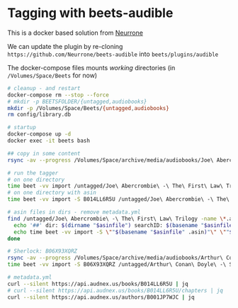# Tagging with beets-audible

This is a docker based solution from [Neurrone](https://github.com/Neurrone/beets-audible)

We can update the plugin by re-cloning `https://github.com/Neurrone/beets-audible`
into `beets/plugins/audible`

The docker-compose files mounts _working_ directories (in `/Volumes/Space/Beets` for now)

```bash
# cleanup - and restart
docker-compose rm --stop --force
# mkdir -p BEETSFOLDER/{untagged,audiobooks}
mkdir -p /Volumes/Space/Beets/{untagged,audiobooks}
rm config/library.db

# startup
docker-compose up -d
docker exec -it beets bash

## copy in some content
rsync -av --progress /Volumes/Space/archive/media/audiobooks/Joe\ Abercrombie\ -\ The\ First\ Law\ Trilogy /Volumes/Space/Beets/clean/

# run the tagger
# on one directory
time beet -vv import /untagged/Joe\ Abercrombie\ -\ The\ First\ Law\ Trilogy/Joe\ Abercrombie\ -\ The\ First\ Law\ 01\ The\ Blade\ Itself/
# on one directory with asin
time beet -vv import -S B014LL6R5U /untagged/Joe\ Abercrombie\ -\ The\ First\ Law\ Trilogy/Joe\ Abercrombie\ -\ The\ First\ Law\ 01\ The\ Blade\ Itself/

# asin files in dirs - remove metadata.yml
find /untagged/Joe\ Abercrombie\ -\ The\ First\ Law\ Trilogy -name \*.asin -print0 | while read -d $'\0' asinfile; do
  echo '##' dir: $(dirname "$asinfile") searchID: $(basename "$asinfile" .asin)
  echo time beet -vv import -S \""$(basename "$asinfile" .asin)"\" \""$(dirname "$asinfile")"\"
done

# Sherlock: B06X93XQRZ
rsync -av --progress /Volumes/Space/archive/media/audiobooks/Arthur\ Conan\ Doyle\ -\ Sherlock\ Holmes\ The\ Definitive\ Audio\ Collection data/untagged/
time beet -vv import -S B06X93XQRZ /untagged/Arthur\ Conan\ Doyle\ -\ Sherlock\ Holmes\ The\ Definitive\ Audio\ Collection/

# metadata.yml
curl --silent https://api.audnex.us/books/B014LL6R5U | jq
# curl --silent https://api.audnex.us/books/B014LL6R5U/chapters | jq
curl --silent https://api.audnex.us/authors/B001JP7WJC | jq
```

